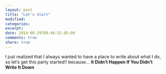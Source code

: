 ```yaml
---
layout: post
title: "Let's Start"
modified:
categories:
excerpt:
date: 2014-08-29T09:46:52-05:00
comments: true
share: true
---
```


I just realized that I always wanted to have a place to write about what I do, so let’s get this party started!! because… **It Didn’t Happen If You Didn’t Write It Down**

